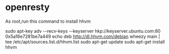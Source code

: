 # openresty

As root,run this command to install hhvm

sudo apt-key adv --recv-keys --keyserver hkp://keyserver.ubuntu.com:80 0x5a16e7281be7a449
echo deb http://dl.hhvm.com/debian wheezy main | tee /etc/apt/sources.list.d/hhvm.list
sudo apt-get update
sudo apt-get install hhvm
